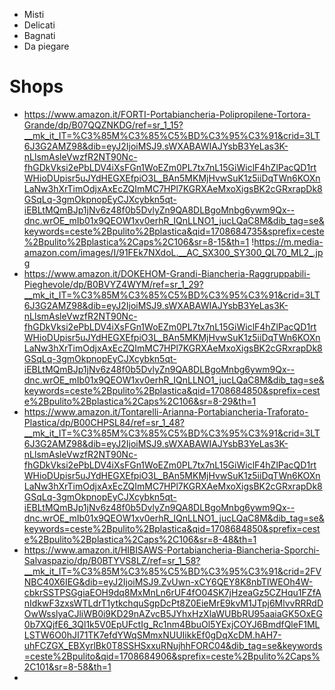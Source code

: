 - Misti
- Delicati
- Bagnati
- Da piegare

# Shops
- https://www.amazon.it/FORTI-Portabiancheria-Polipropilene-Tortora-Grande/dp/B07QQZNKDG/ref=sr_1_15?__mk_it_IT=%C3%85M%C3%85%C5%BD%C3%95%C3%91&crid=3LT6J3G2AMZ98&dib=eyJ2IjoiMSJ9.sWXABAWIAJYsbB3YeLas3K-nLlsmAsleVwzfR2NT90Nc-fhGDkVksi2ePbLDV4iXsFGn1WoEZm0PL7tx7nL15GiWiclF4hZlPacQD1rtWHioDUpisr5uJYdHEGXEfpiO3L_BAn5MKMjHvwSuK1z5iiDqTWn6KOXnLaNw3hXrTimOdjxAxEcZQImMC7HPl7KGRXAeMxoXigsBK2cGRxrapDk8GSqLq-3gmOkpnopEyCJXcybkn5qt-iEBLtMQmBJp1jNv6z48f0b5DvlyZn9QA8DLBgoMnbg6ywm9Qx--dnc.wrOE_mIb01x9QEOW1xv0erhR_IQnLLNO1_jucLQaC8M&dib_tag=se&keywords=ceste%2Bpulito%2Bplastica&qid=1708684735&sprefix=ceste%2Bpulito%2Bplastica%2Caps%2C106&sr=8-15&th=1 !https://m.media-amazon.com/images/I/91FEk7NXdoL.__AC_SX300_SY300_QL70_ML2_.jpg
- https://www.amazon.it/DOKEHOM-Grandi-Biancheria-Raggruppabili-Pieghevole/dp/B0BVYZ4WYM/ref=sr_1_29?__mk_it_IT=%C3%85M%C3%85%C5%BD%C3%95%C3%91&crid=3LT6J3G2AMZ98&dib=eyJ2IjoiMSJ9.sWXABAWIAJYsbB3YeLas3K-nLlsmAsleVwzfR2NT90Nc-fhGDkVksi2ePbLDV4iXsFGn1WoEZm0PL7tx7nL15GiWiclF4hZlPacQD1rtWHioDUpisr5uJYdHEGXEfpiO3L_BAn5MKMjHvwSuK1z5iiDqTWn6KOXnLaNw3hXrTimOdjxAxEcZQImMC7HPl7KGRXAeMxoXigsBK2cGRxrapDk8GSqLq-3gmOkpnopEyCJXcybkn5qt-iEBLtMQmBJp1jNv6z48f0b5DvlyZn9QA8DLBgoMnbg6ywm9Qx--dnc.wrOE_mIb01x9QEOW1xv0erhR_IQnLLNO1_jucLQaC8M&dib_tag=se&keywords=ceste%2Bpulito%2Bplastica&qid=1708684850&sprefix=ceste%2Bpulito%2Bplastica%2Caps%2C106&sr=8-29&th=1
- https://www.amazon.it/Tontarelli-Arianna-Portabiancheria-Traforato-Plastica/dp/B00CHPSL84/ref=sr_1_48?__mk_it_IT=%C3%85M%C3%85%C5%BD%C3%95%C3%91&crid=3LT6J3G2AMZ98&dib=eyJ2IjoiMSJ9.sWXABAWIAJYsbB3YeLas3K-nLlsmAsleVwzfR2NT90Nc-fhGDkVksi2ePbLDV4iXsFGn1WoEZm0PL7tx7nL15GiWiclF4hZlPacQD1rtWHioDUpisr5uJYdHEGXEfpiO3L_BAn5MKMjHvwSuK1z5iiDqTWn6KOXnLaNw3hXrTimOdjxAxEcZQImMC7HPl7KGRXAeMxoXigsBK2cGRxrapDk8GSqLq-3gmOkpnopEyCJXcybkn5qt-iEBLtMQmBJp1jNv6z48f0b5DvlyZn9QA8DLBgoMnbg6ywm9Qx--dnc.wrOE_mIb01x9QEOW1xv0erhR_IQnLLNO1_jucLQaC8M&dib_tag=se&keywords=ceste%2Bpulito%2Bplastica&qid=1708684850&sprefix=ceste%2Bpulito%2Bplastica%2Caps%2C106&sr=8-48&th=1
- https://www.amazon.it/HIBISAWS-Portabiancheria-Biancheria-Sporchi-Salvaspazio/dp/B0BTYVS8LZ/ref=sr_1_58?__mk_it_IT=%C3%85M%C3%85%C5%BD%C3%95%C3%91&crid=2FVNBC40X6IEG&dib=eyJ2IjoiMSJ9.ZvUwn-xCY6QEY8K8nbTIWEOh4W-cbkrSSTPSGgiaEOH9dq8MxMnLn6rUF4fO04SK7jHzeaGz5CZHqu1FZfAnIdkwF3zxsWTLdrT1ytkchquSgpDcPt8Z0EieMrE9kvM1JTpj6MlvvRRRdDOwWsslyaCJliWB0i9KD29nAZvcB5JYhxHzXlaWUBbRU95aaiaGK5OxEG0b7XQjfE6_3Ql1k5V0EpUFctIg_Rc1nm4BbuOl5YExjCOYJ6BmdfQleF1MLLSTW6O0hJI71TK7efdYWqSMmxNUUIikkEf0gDqXcDM.hAH7-uhFCZGX_EBXyrlBk0T8SSHSxxuRNujhhFORC04&dib_tag=se&keywords=ceste%2Bpulito&qid=1708684906&sprefix=ceste%2Bpulito%2Caps%2C101&sr=8-58&th=1
- 
